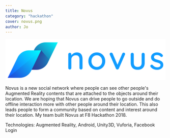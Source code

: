 ```yaml
---
title: Novus
category: "hackathon"
cover: novus.png
author: Jo
---
```


![Novus](./logotype.png)

Novus is a new social network where people can see 
other people's Augmented Reality contents that are attached to 
the objects around their location. We are hoping that Novus can drive 
people to go outside and do offline interaction more 
with other people around their location. This also leads people to form 
a community based on content and interest around their location.
My team built Novus at F8 Hackathon 2018.

Technologies: Augmented Reality, Android, Unity3D, Vuforia, Facebook Login
